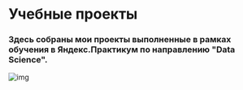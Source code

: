 # Учебные проекты
### Здесь собраны мои проекты выполненные в рамках обучения в Яндекс.Практикум по направлению "Data Science". 

![img](https://learningclub.ru/uploads/platforms/2020-04-23/YandexPraktikum-Logo.webp)

